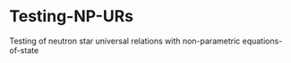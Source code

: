 # Testing-NP-URs
Testing of neutron star universal relations with non-parametric equations-of-state
